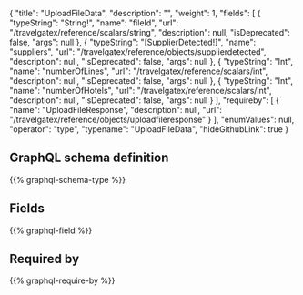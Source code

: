 {
  "title": "UploadFileData",
  "description": "",
  "weight": 1,
  "fields": [
    {
      "typeString": "String!",
      "name": "fileId",
      "url": "/travelgatex/reference/scalars/string",
      "description": null,
      "isDeprecated": false,
      "args": null
    },
    {
      "typeString": "[SupplierDetected!]",
      "name": "suppliers",
      "url": "/travelgatex/reference/objects/supplierdetected",
      "description": null,
      "isDeprecated": false,
      "args": null
    },
    {
      "typeString": "Int",
      "name": "numberOfLines",
      "url": "/travelgatex/reference/scalars/int",
      "description": null,
      "isDeprecated": false,
      "args": null
    },
    {
      "typeString": "Int",
      "name": "numberOfHotels",
      "url": "/travelgatex/reference/scalars/int",
      "description": null,
      "isDeprecated": false,
      "args": null
    }
  ],
  "requireby": [
    {
      "name": "UploadFileResponse",
      "description": null,
      "url": "/travelgatex/reference/objects/uploadfileresponse"
    }
  ],
  "enumValues": null,
  "operator": "type",
  "typename": "UploadFileData",
  "hideGithubLink": true
}
## GraphQL schema definition

{{% graphql-schema-type %}}

## Fields

{{% graphql-field %}}

## Required by

{{% graphql-require-by %}}
